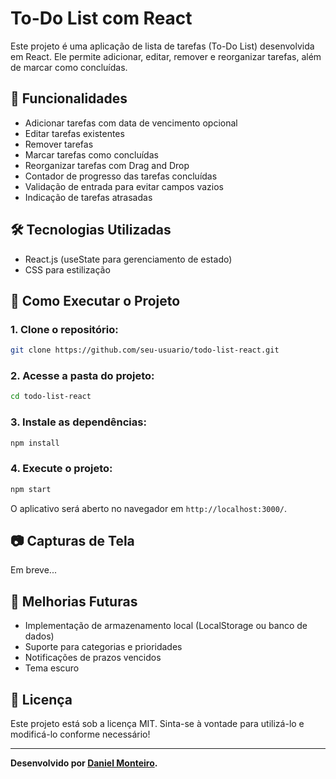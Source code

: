 # To-Do List com React

Este projeto é uma aplicação de lista de tarefas (To-Do List) desenvolvida em React. Ele permite adicionar, editar, remover e reorganizar tarefas, além de marcar como concluídas.

## 📌 Funcionalidades
- Adicionar tarefas com data de vencimento opcional
- Editar tarefas existentes
- Remover tarefas
- Marcar tarefas como concluídas
- Reorganizar tarefas com Drag and Drop
- Contador de progresso das tarefas concluídas
- Validação de entrada para evitar campos vazios
- Indicação de tarefas atrasadas

## 🛠️ Tecnologias Utilizadas
- React.js (useState para gerenciamento de estado)
- CSS para estilização

## 🚀 Como Executar o Projeto
### 1. Clone o repositório:
```bash
git clone https://github.com/seu-usuario/todo-list-react.git
```

### 2. Acesse a pasta do projeto:
```bash
cd todo-list-react
```

### 3. Instale as dependências:
```bash
npm install
```

### 4. Execute o projeto:
```bash
npm start
```

O aplicativo será aberto no navegador em `http://localhost:3000/`.

## 📷 Capturas de Tela
Em breve...

## 📌 Melhorias Futuras
- Implementação de armazenamento local (LocalStorage ou banco de dados)
- Suporte para categorias e prioridades
- Notificações de prazos vencidos
- Tema escuro

## 📄 Licença
Este projeto está sob a licença MIT. Sinta-se à vontade para utilizá-lo e modificá-lo conforme necessário!

---
**Desenvolvido por [Daniel Monteiro](https://github.com/dsmonteiro25).**

